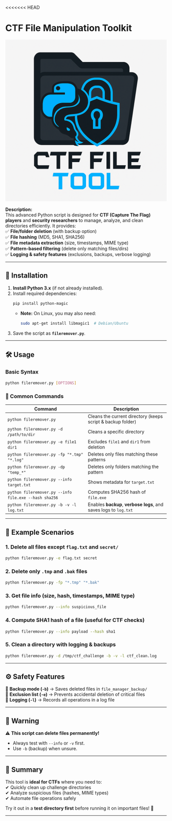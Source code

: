 <<<<<<< HEAD
# **CTF File Manipulation Toolkit**  

![CTF File Tool Logo](logo.png)

**Description:**  
This advanced Python script is designed for **CTF (Capture The Flag) players** and **security researchers** to manage, analyze, and clean directories efficiently. It provides:  
✅ **File/folder deletion** (with backup option)  
✅ **File hashing** (MD5, SHA1, SHA256)  
✅ **File metadata extraction** (size, timestamps, MIME type)  
✅ **Pattern-based filtering** (delete only matching files/dirs)  
✅ **Logging & safety features** (exclusions, backups, verbose logging)  

---

## **📌 Installation**  
1. **Install Python 3.x** (if not already installed).  
2. Install required dependencies:  
   ```sh
   pip install python-magic
   ```
   - **Note:** On Linux, you may also need:  
     ```sh
     sudo apt-get install libmagic1  # Debian/Ubuntu
     ```
3. Save the script as **`fileremover.py`**.

---

## **🛠 Usage**  

### **Basic Syntax**  
```sh
python fileremover.py [OPTIONS]
```

### **🔹 Common Commands**  

| Command | Description |
|---------|-------------|
| `python fileremover.py` | Cleans the current directory (keeps script & backup folder) |
| `python fileremover.py -d /path/to/dir` | Cleans a specific directory |
| `python fileremover.py -e file1 dir1` | Excludes `file1` and `dir1` from deletion |
| `python fileremover.py -fp "*.tmp" "*.log"` | Deletes only files matching these patterns |
| `python fileremover.py -dp "temp_*"` | Deletes only folders matching the pattern |
| `python fileremover.py --info target.txt` | Shows metadata for `target.txt` |
| `python fileremover.py --info file.exe --hash sha256` | Computes SHA256 hash of `file.exe` |
| `python fileremover.py -b -v -l log.txt` | Enables **backup**, **verbose logs**, and saves logs to `log.txt` |

---

## **📂 Example Scenarios**  

### **1. Delete all files except `flag.txt` and `secret/`**  
```sh
python fileremover.py -e flag.txt secret
```

### **2. Delete only `.tmp` and `.bak` files**  
```sh
python fileremover.py -fp "*.tmp" "*.bak"
```

### **3. Get file info (size, hash, timestamps, MIME type)**  
```sh
python fileremover.py --info suspicious_file
```

### **4. Compute SHA1 hash of a file (useful for CTF checks)**  
```sh
python fileremover.py --info payload --hash sha1
```

### **5. Clean a directory with logging & backups**  
```sh
python fileremover.py -d /tmp/ctf_challenge -b -v -l ctf_clean.log
```

---

## **⚙️ Safety Features**  
🔹 **Backup mode (`-b`)** → Saves deleted files in `file_manager_backup/`  
🔹 **Exclusion list (`-e`)** → Prevents accidental deletion of critical files  
🔹 **Logging (`-l`)** → Records all operations in a log file  

---

## **🚨 Warning**  
⚠ **This script can delete files permanently!**  
- Always test with `--info` or `-v` first.  
- Use `-b` (backup) when unsure.  

---

## **📝 Summary**  
This tool is **ideal for CTFs** where you need to:  
✔ Quickly clean up challenge directories  
✔ Analyze suspicious files (hashes, MIME types)  
✔ Automate file operations safely  

Try it out in a **test directory first** before running it on important files! 🚀  

--- 

[^1]: 
